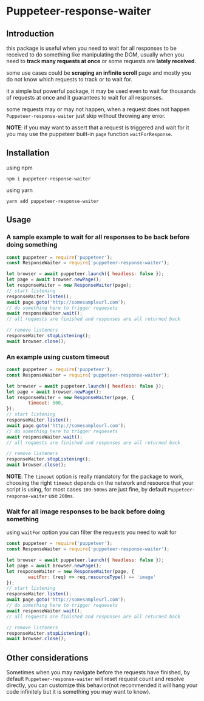 # Puppeteer-response-waiter

## Introduction

this package is useful when you need to wait for all responses to be received to do something like manipulating the DOM, usually when you need to **track many requests at once** or some requests are **lately received**.

some use cases could be **scraping an infinite scroll** page and mostly you do not know which requests to track or to wait for.

it a simple but powerful package, it may be used even to wait for thousands of requests at once and it guarantees to wait for all responses.

some requests may or may not happen, when a request does not happen `Puppeteer-response-waiter` just skip without throwing any error.

**NOTE**: if you may want to assert that a request is triggered and wait for it you may use the puppeteer built-in `page` function `waitForResponse`.

## Installation

using npm

    npm i puppeteer-response-waiter

using yarn

    yarn add puppeteer-response-waiter

## Usage

### A sample example to wait for all responses to be back before doing something

```js
const puppeteer = require('puppeteer');
const ResponseWaiter = require('puppeteer-response-waiter');

let browser = await puppeteer.launch({ headless: false });
let page = await browser.newPage();
let responseWaiter = new ResponseWaiter(page);
// start listening
responseWaiter.listen();
await page.goto('http://somesampleurl.com');
// do something here to trigger requesets
await responseWaiter.wait();
// all requests are finished and responses are all returned back

// remove listeners
responseWaiter.stopListening();
await browser.close();

```

### An example using custom timeout

```js
const puppeteer = require('puppeteer');
const ResponseWaiter = require('puppeteer-response-waiter');

let browser = await puppeteer.launch({ headless: false });
let page = await browser.newPage();
let responseWaiter = new ResponseWaiter(page, {
        timeout: 500,
});
// start listening
responseWaiter.listen();
await page.goto('http://somesampleurl.com');
// do something here to trigger requesets
await responseWaiter.wait();
// all requests are finished and responses are all returned back

// remove listeners
responseWaiter.stopListening();
await browser.close();

```

**NOTE**: The `timeout` option is really mandatory for the package to work, choosing the right `timeout` depends on the network and resource that your script is using, for most cases `100-500ms` are just fine, by default `Puppeteer-response-waiter` use `200ms`.

### Wait for all image responses to be back before doing something

using `waitFor` option you can filter the requests you need to wait for

```js
const puppeteer = require('puppeteer');
const ResponseWaiter = require('puppeteer-response-waiter');

let browser = await puppeteer.launch({ headless: false });
let page = await browser.newPage();
let responseWaiter = new ResponseWaiter(page, {
        waitFor: (req) => req.resourceType() == 'image'
});
// start listening
responseWaiter.listen();
await page.goto('http://somesampleurl.com');
// do something here to trigger requesets
await responseWaiter.wait();
// all requests are finished and responses are all returned back

// remove listeners
responseWaiter.stopListening();
await browser.close();

```

## Other considerations

Sometimes when you may navigate before the requests have finished, by default `Puppeteer-response-waiter` will reset request count and resolve directly, you can customize this behavior(not recommended it will hang your code infinitely but it is something you may want to know).